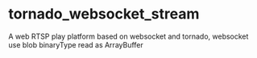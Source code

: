 # tornado_websocket_stream
A web RTSP play platform based on websocket and tornado,  websocket use blob binaryType read as ArrayBuffer 
